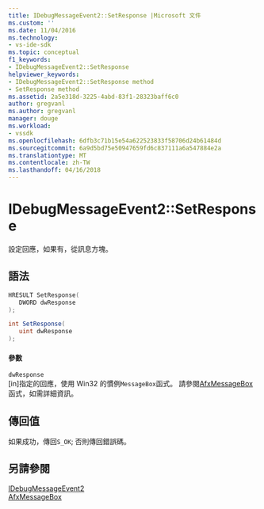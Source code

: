 ```yaml
---
title: IDebugMessageEvent2::SetResponse |Microsoft 文件
ms.custom: ''
ms.date: 11/04/2016
ms.technology:
- vs-ide-sdk
ms.topic: conceptual
f1_keywords:
- IDebugMessageEvent2::SetResponse
helpviewer_keywords:
- IDebugMessageEvent2::SetResponse method
- SetResponse method
ms.assetid: 2a5e318d-3225-4abd-83f1-28323baff6c0
author: gregvanl
ms.author: gregvanl
manager: douge
ms.workload:
- vssdk
ms.openlocfilehash: 6dfb3c71b15e54a622523833f58706d24b61484d
ms.sourcegitcommit: 6a9d5bd75e50947659fd6c837111a6a547884e2a
ms.translationtype: MT
ms.contentlocale: zh-TW
ms.lasthandoff: 04/16/2018
---
```

# <a name="idebugmessageevent2setresponse"></a>IDebugMessageEvent2::SetResponse
設定回應，如果有，從訊息方塊。  
  
## <a name="syntax"></a>語法  
  
```cpp  
HRESULT SetResponse(   
   DWORD dwResponse  
);  
```  
  
```csharp  
int SetResponse(   
   uint dwResponse  
);  
```  
  
#### <a name="parameters"></a>參數  
 `dwResponse`  
 [in]指定的回應，使用 Win32 的慣例`MessageBox`函式。 請參閱[AfxMessageBox](/cpp/mfc/reference/cstring-formatting-and-message-box-display#afxmessagebox)函式，如需詳細資訊。  
  
## <a name="return-value"></a>傳回值  
 如果成功，傳回`S_OK`; 否則傳回錯誤碼。  
  
## <a name="see-also"></a>另請參閱  
 [IDebugMessageEvent2](../../../extensibility/debugger/reference/idebugmessageevent2.md)   
 [AfxMessageBox](/cpp/mfc/reference/cstring-formatting-and-message-box-display#afxmessagebox)